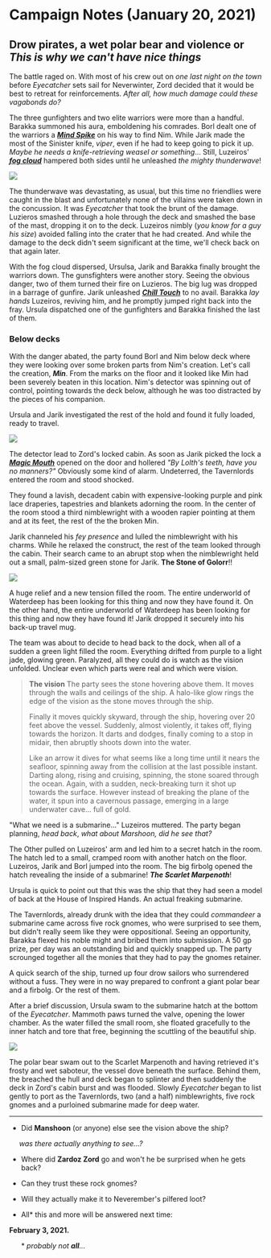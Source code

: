 # Campaign Notes (January 20, 2021)

## Drow pirates, a wet polar bear and violence or *This is why we can't have nice things*

The battle raged on. With most of his crew out on *one last night on the town* before *Eyecatcher* sets sail for Neverwinter, Zord decided that it would be best to retreat for reinforcements. *After all, how much damage could these vagabonds do?*

The three gunfighters and two elite warriors were more than a handful. Barakka summoned his aura, emboldening his comrades. Borl dealt one of the warriors a [***Mind Spike***](http://dnd5ed.wikidot.com/spell:mind-spike) on his way to find Nim. While Jarik made the most of the Sinister knife, *viper*, even if he had to keep going to pick it up. *Maybe he needs a knife-retrieving weasel or something*... Still, Luzeiros' [***fog cloud***](https://www.dndbeyond.com/spells/fog-cloud) hampered both sides until he unleashed *the mighty thunderwave*!

![](https://i.imgur.com/AcXlPiC.png)

The thunderwave was devastating, as usual, but this time no friendlies were caught in the blast and unfortunately none of the villains were taken down in the concussion. It was *Eyecatcher* that took the brunt of the damage. Luzieros smashed through a hole through the deck and smashed the base of the mast, dropping it on to the deck. Luzeiros nimbly (*you know for a guy his size*) avoided falling into the crater that he had created. And while the damage to the deck didn't seem significant at the time, we'll check back on that again later.

With the fog cloud dispersed, Ursulsa, Jarik and Barakka finally brought the warriors down. The gunsfighters were another story. Seeing the obvious danger, two of them turned their fire on Luzieros. The big lug was dropped in a barrage of gunfire. Jarik unleashed [***Chill Touch***](https://www.dndbeyond.com/spells/chill-touch) to no avail. Barakka *lay hands* Luzeiros, reviving him, and he promptly jumped right back into the fray. Ursula dispatched one of the gunfighters and Barakka finished the last of them.

### Below decks

With the danger abated, the party found Borl and Nim below deck where they were looking over some broken parts from Nim's creation. Let's call the creation, ***Min***. From the marks on the floor and it looked like Min had been severely beaten in this location. Nim's detector was spinning out of control, pointing towards the deck below, although he was too distracted by the pieces of his companion.

Ursula and Jarik investigated the rest of the hold and found it fully loaded, ready to travel.

![](https://i.imgur.com/XlNhzjW.jpg)

The detector lead to Zord's locked cabin. As soon as Jarik picked the lock a [***Magic Mouth***](https://www.dndbeyond.com/spells/magic-mouth) opened on the door and hollered *"By Lolth's teeth, have you no manners?"* Obviously some kind of alarm. Undeterred, the Tavernlords entered the room and stood shocked.

They found a lavish, decadent cabin with expensive-looking purple and pink lace draperies, tapestries and blankets adorning the room. In the center of the room stood a third nimblewright with a wooden rapier pointing at them and at its feet, the rest of the the broken Min.

Jarik channeled his *fey presence* and lulled the nimblewright with his charms. While he relaxed the construct, the rest of the team looked through the cabin. Their search came to an abrupt stop when the nimblewright held out a small, palm-sized green stone for Jarik. **The Stone of Golorr**!!

![](https://i.imgur.com/P4LMZ6M.jpg)

A huge relief and a new tension filled the room. The entire underworld of Waterdeep has been looking for this thing and now they have found it. On the other hand, the entire underworld of Waterdeep has been looking for this thing and now they have found it! Jarik dropped it securely into his back-up travel mug.

The team was about to decide to head back to the dock, when all of a sudden a green light filled the room. Everything drifted from purple to a light jade, glowing green. Paralyzed, all they could do is watch as the vision unfolded. Unclear even which parts were real and which were vision.

>**The vision**
>The party sees the stone hovering above them. It moves through the walls and ceilings of the ship. A halo-like glow rings the edge of the vision as the stone moves through the ship.
>
>Finally it moves quickly skyward, through the ship, hovering over 20 feet above the vessel. Suddenly, almost violently, it takes off, flying towards the horizon. It darts and dodges, finally coming to a stop in midair, then abruptly shoots down into the water.
>
>Like an arrow it dives for what seems like a long time until it nears the seafloor, spinning away from the collision at the last possible instant.
>Darting along, rising and cruising, spinning, the stone soared through the ocean. Again, with a sudden, neck-breaking turn it shot up towards the surface. However instead of breaking the plane of the water, it spun into a cavernous passage, emerging in a large underwater cave... full of gold.

"What we need is a submarine..." Luzeiros muttered. The party began planning, *head back*, *what about Marshoon, did he see that?*

The Other pulled on Luzeiros' arm and led him to a secret hatch in the room. The hatch led to a small, cramped room with another hatch on the floor. Luzeiros, Jarik and Borl jumped into the room. The big firbolg opened the hatch revealing the inside of a submarine! ***The Scarlet Marpenoth***!

Ursula is quick to point out that this was the ship that they had seen a model of back at the House of Inspired Hands. An actual freaking submarine.

The Tavernlords, already drunk with the idea that they could *commandeer* a submarine came across five rock gnomes, who were surprised to see them, but didn't really seem like they were oppositional. Seeing an opportunity, Barakka flexed his noble might and bribed them into submission. A 50 gp prize, per day was an outstanding bid and quickly snapped up. The party scrounged together all the monies that they had to pay the gnomes retainer.

A quick search of the ship, turned up four drow sailors who surrendered without a fuss. They were in no way prepared to confront a giant polar bear and a firbolg. Or the rest of them. 

After a brief discussion, Ursula swam to the  submarine hatch at the bottom of the *Eyecatcher*. Mammoth paws turned the valve, opening the lower chamber. As the water filled the small room, she floated gracefully to the inner hatch and tore that free, beginning the scuttling of the beautiful ship. 

![](https://i.imgur.com/PqDMkHz.jpg)

The polar bear swam out to the Scarlet Marpenoth and having retrieved it's frosty and wet saboteur, the vessel dove beneath the surface. Behind them, the breached the hull and deck began to splinter and then suddenly the deck in Zord's cabin burst and was flooded. Slowly *Eyecatcher* began to list gently to port as the Tavernlords, two (and a half) nimblewrights, five rock gnomes and a purloined submarine made for deep water.

---

* Did **Manshoon** (or anyone) else see the vision above the ship? 

 &nbsp;&nbsp;&nbsp;&nbsp;&nbsp;*was there actually anything to see...?*

* Where did **Zardoz Zord** go and won't he be surprised when he gets back?

* Can they trust these rock gnomes? 

* Will they actually make it to Neverember's pilfered loot?

* All* this and more will be answered next time:

**February 3, 2021.**

&nbsp;&nbsp;&nbsp;&nbsp;&nbsp; * *probably not **all**...*
